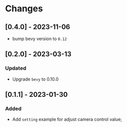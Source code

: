 # Changes

## [0.4.0] - 2023-11-06

* bump bevy version to `0.12`

## [0.2.0] - 2023-03-13

### Updated

- Upgrade `bevy` to 0.10.0

## [0.1.1] - 2023-01-30

### Added

- Add `setting` example for adjust camera control value;
